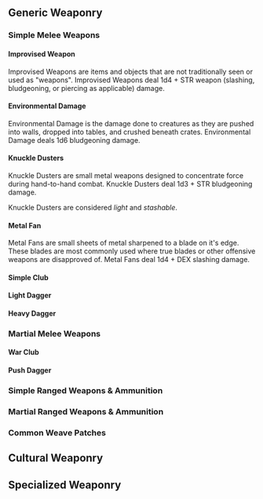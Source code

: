 ## Generic Weaponry
### Simple Melee Weapons
#### Improvised Weapon
Improvised Weapons are items and objects that are not traditionally seen or used as "weapons". Improvised Weapons deal 1d4 + STR weapon (slashing, bludgeoning, or piercing as applicable) damage.

#### Environmental Damage
Environmental Damage is the damage done to creatures as they are pushed into walls, dropped into tables, and crushed beneath crates. Environmental Damage deals 1d6 bludgeoning damage.

#### Knuckle Dusters
Knuckle Dusters are small metal weapons designed to concentrate force during hand-to-hand combat. Knuckle Dusters deal 1d3 + STR bludgeoning damage.

Knuckle Dusters are considered *light* and *stashable*.

#### Metal Fan
Metal Fans are small sheets of metal sharpened to a blade on it's edge. These blades are most commonly used where true blades or other offensive weapons are disapproved of. Metal Fans deal 1d4 + DEX slashing damage.

#### Simple Club
#### Light Dagger
#### Heavy Dagger

### Martial Melee Weapons
#### War Club
#### Push Dagger
#### 

### Simple Ranged Weapons & Ammunition
### Martial Ranged Weapons & Ammunition
### Common Weave Patches
## Cultural Weaponry
## Specialized Weaponry